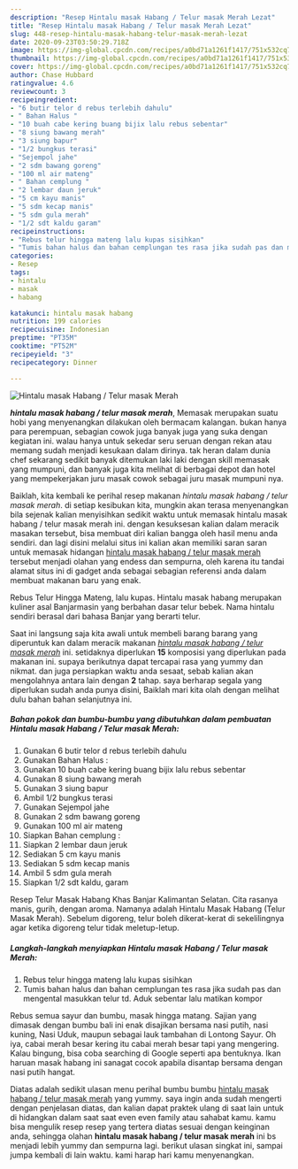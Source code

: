 ```yaml
---
description: "Resep Hintalu masak Habang / Telur masak Merah Lezat"
title: "Resep Hintalu masak Habang / Telur masak Merah Lezat"
slug: 448-resep-hintalu-masak-habang-telur-masak-merah-lezat
date: 2020-09-23T03:50:29.718Z
image: https://img-global.cpcdn.com/recipes/a0bd71a1261f1417/751x532cq70/hintalu-masak-habang-telur-masak-merah-foto-resep-utama.jpg
thumbnail: https://img-global.cpcdn.com/recipes/a0bd71a1261f1417/751x532cq70/hintalu-masak-habang-telur-masak-merah-foto-resep-utama.jpg
cover: https://img-global.cpcdn.com/recipes/a0bd71a1261f1417/751x532cq70/hintalu-masak-habang-telur-masak-merah-foto-resep-utama.jpg
author: Chase Hubbard
ratingvalue: 4.6
reviewcount: 3
recipeingredient:
- "6 butir telor d rebus terlebih dahulu"
- " Bahan Halus "
- "10 buah cabe kering buang bijix lalu rebus sebentar"
- "8 siung bawang merah"
- "3 siung bapur"
- "1/2 bungkus terasi"
- "Sejempol jahe"
- "2 sdm bawang goreng"
- "100 ml air mateng"
- " Bahan cemplung "
- "2 lembar daun jeruk"
- "5 cm kayu manis"
- "5 sdm kecap manis"
- "5 sdm gula merah"
- "1/2 sdt kaldu garam"
recipeinstructions:
- "Rebus telur hingga mateng lalu kupas sisihkan"
- "Tumis bahan halus dan bahan cemplungan tes rasa jika sudah pas dan mengental masukkan telur td. Aduk sebentar lalu matikan kompor"
categories:
- Resep
tags:
- hintalu
- masak
- habang

katakunci: hintalu masak habang 
nutrition: 199 calories
recipecuisine: Indonesian
preptime: "PT35M"
cooktime: "PT52M"
recipeyield: "3"
recipecategory: Dinner

---
```



![Hintalu masak Habang / Telur masak Merah](https://img-global.cpcdn.com/recipes/a0bd71a1261f1417/751x532cq70/hintalu-masak-habang-telur-masak-merah-foto-resep-utama.jpg)

<b><i>hintalu masak habang / telur masak merah</i></b>, Memasak merupakan suatu hobi yang menyenangkan dilakukan oleh bermacam kalangan. bukan hanya para perempuan, sebagian cowok juga banyak juga yang suka dengan kegiatan ini. walau hanya untuk sekedar seru seruan dengan rekan atau memang sudah menjadi kesukaan dalam dirinya. tak heran dalam dunia chef sekarang sedikit banyak ditemukan laki laki dengan skill memasak yang mumpuni, dan banyak juga kita melihat di berbagai depot dan hotel yang mempekerjakan juru masak cowok sebagai juru masak mumpuni nya.

Baiklah, kita kembali ke perihal resep makanan <i>hintalu masak habang / telur masak merah</i>. di setiap kesibukan kita, mungkin akan terasa menyenangkan bila sejenak kalian menyisihkan sedikit waktu untuk memasak hintalu masak habang / telur masak merah ini. dengan kesuksesan kalian dalam meracik masakan tersebut, bisa membuat diri kalian bangga oleh hasil menu anda sendiri. dan lagi disini melalui situs ini kalian akan memiliki saran saran untuk memasak hidangan <u>hintalu masak habang / telur masak merah</u> tersebut menjadi olahan yang endess dan sempurna, oleh karena itu tandai alamat situs ini di gadget anda sebagai sebagian referensi anda dalam membuat makanan baru yang enak.

Rebus Telur Hingga Mateng, lalu kupas. Hintalu masak habang merupakan kuliner asal Banjarmasin yang berbahan dasar telur bebek. Nama hintalu sendiri berasal dari bahasa Banjar yang berarti telur.


Saat ini langsung saja kita awali untuk membeli barang barang yang diperuntuk kan dalam meracik makanan <u><i>hintalu masak habang / telur masak merah</i></u> ini. setidaknya diperlukan <b>15</b> komposisi yang diperlukan pada makanan ini. supaya berikutnya dapat tercapai rasa yang yummy dan nikmat. dan juga persiapkan waktu anda sesaat, sebab kalian akan mengolahnya antara lain dengan <b>2</b> tahap. saya berharap segala yang diperlukan sudah anda punya disini, Baiklah mari kita olah dengan melihat dulu bahan bahan selanjutnya ini.

<!--inarticleads1-->

##### Bahan pokok dan bumbu-bumbu yang dibutuhkan dalam pembuatan Hintalu masak Habang / Telur masak Merah:

1. Gunakan 6 butir telor d rebus terlebih dahulu
1. Gunakan  Bahan Halus :
1. Gunakan 10 buah cabe kering buang bijix lalu rebus sebentar
1. Gunakan 8 siung bawang merah
1. Gunakan 3 siung bapur
1. Ambil 1/2 bungkus terasi
1. Gunakan Sejempol jahe
1. Gunakan 2 sdm bawang goreng
1. Gunakan 100 ml air mateng
1. Siapkan  Bahan cemplung :
1. Siapkan 2 lembar daun jeruk
1. Sediakan 5 cm kayu manis
1. Sediakan 5 sdm kecap manis
1. Ambil 5 sdm gula merah
1. Siapkan 1/2 sdt kaldu, garam


Resep Telur Masak Habang Khas Banjar Kalimantan Selatan. Cita rasanya manis, gurih, dengan aroma. Namanya adalah Hintalu Masak Habang (Telur Masak Merah). Sebelum digoreng, telur boleh dikerat-kerat di sekelilingnya agar ketika digoreng telur tidak meletup-letup. 

<!--inarticleads2-->

##### Langkah-langkah menyiapkan Hintalu masak Habang / Telur masak Merah:

1. Rebus telur hingga mateng lalu kupas sisihkan
1. Tumis bahan halus dan bahan cemplungan tes rasa jika sudah pas dan mengental masukkan telur td. Aduk sebentar lalu matikan kompor


Rebus semua sayur dan bumbu, masak hingga matang. Sajian yang dimasak dengan bumbu bali ini enak disajikan bersama nasi putih, nasi kuning, Nasi Uduk, maupun sebagai lauk tambahan di Lontong Sayur. Oh iya, cabai merah besar kering itu cabai merah besar tapi yang mengering. Kalau bingung, bisa coba searching di Google seperti apa bentuknya. Ikan haruan masak habang ini sanagat cocok apabila disantap bersama dengan nasi putih hangat. 

Diatas adalah sedikit ulasan menu perihal bumbu bumbu <u>hintalu masak habang / telur masak merah</u> yang yummy. saya ingin anda sudah mengerti dengan penjelasan diatas, dan kalian dapat praktek ulang di saat lain untuk di hidangkan dalam saat saat even even family atau sahabat kamu. kamu bisa mengulik resep resep yang tertera diatas sesuai dengan keinginan anda, sehingga olahan <b>hintalu masak habang / telur masak merah</b> ini bs menjadi lebih yummy dan sempurna lagi. berikut ulasan singkat ini, sampai jumpa kembali di lain waktu. kami harap hari kamu menyenangkan.
